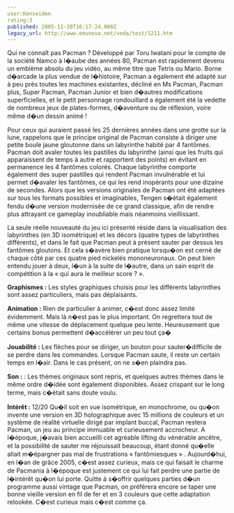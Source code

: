 ```yaml
---
user:Kenseiden
rating:3
published: 2005-11-20T16:17:24.000Z
legacy_url: http://www.emunova.net/veda/test/1211.htm
---
```

Qui ne connaît pas Pacman ? Développé par Toru Iwatani pour le compte de la société Namco à l�aube des années 80, Pacman est rapidement devenu un emblème absolu du jeu vidéo, au même titre que Tetris ou Mario. Borne d�arcade la plus vendue de l�histoire, Pacman a également été adapté sur à peu près toutes les machines existantes, décliné en Ms Pacman, Pacman plus, Super Pacman, Pacman Junior et bien d�autres modifications superficielles, et le petit personnage rondouillard a également été la vedette de nombreux jeux de plates-formes, d�aventure ou de réflexion, voire même d�un dessin animé !   

  

Pour ceux qui auraient passé les 25 dernières années dans une grotte sur la lune, rappelons que le principe original de Pacman consiste à diriger une petite boule jaune gloutonne dans un labyrinthe habité par 4 fantômes. Pacman doit avaler toutes les pastilles du labyrinthe (ainsi que les fruits qui apparaissent de temps à autre et rapportent des points) en évitant en permanence les 4 fantômes colorés. Chaque labyrinthe comporte également des super pastilles qui rendent Pacman invulnérable et lui permet d�avaler les fantômes, ce qui les rend inopérants pour une dizaine de secondes. Alors que les versions originales de Pacman ont été adaptées sur tous les formats possibles et imaginables, Tengen s�était également fendu d�une version modernisée de ce grand classique, afin de rendre plus attrayant ce gameplay inoubliable mais néanmoins vieillissant.   

  

La seule réelle nouveauté du jeu ici présenté réside dans la visualisation des labyrinthes (en 3D isométrique) et les décors (quatre types de labyrinthes différents), et dans le fait que Pacman peut à présent sauter par dessus les fantômes gloutons. Et cela s�avère bien pratique lorsqu�on est cerné de chaque côté par ces quatre pied nickelés mononeuronaux. On peut bien entendu jouer à deux, l�un à la suite de l�autre, dans un sain esprit de compétition à la « qui aura le meilleur score ? ».  

  

**Graphismes :** Les styles graphiques choisis pour les différents labyrinthes sont assez particuliers, mais pas déplaisants.   

  

**Animation :** Rien de particulier à animer, c�est donc assez limité évidemment. Mais là n�est pas le plus important. On regrettera tout de même une vitesse de déplacement quelque peu lente. Heureusement que certains bonus permettent d�accélérer un peu tout ça�  

  

**Jouabilité :** Les flèches pour se diriger, un bouton pour sauter�difficile de se perdre dans les commandes. Lorsque Pacman saute, il reste un certain temps en l�air. Dans le cas présent, on ne s�en plaindra pas.   

  

**Son :** : Les thèmes originaux sont repris, et quelques autres thèmes dans le même ordre d�idée sont également disponibles. Assez crispant sur le long terme, mais c�était sans doute voulu.   

  

**Intérêt :** 12/20 Qu�il soit en vue isométrique, en monochrome, ou qu�on invente une version en 3D holographique avec 15 millions de couleurs et un système de réalité virtuelle dirigé par implant buccal, Pacman restera Pacman, un jeu au principe immuable et curieusement accrocheur. A l�époque, j�avais bien accueilli cet agréable lifting du vénérable ancêtre, et la possibilité de sauter me réjouissait beaucoup, étant donné qu�elle allait m�épargner pas mal de frustrations « fantômiesques » . Aujourd�hui, en l�an de grâce 2005, c�est assez curieux, mais ce qui faisait le charme de Pacmania à l�époque est justement ce qui lui fait perdre une partie de l�intérêt qu�on lui porte. Quitte à s�offrir quelques parties d�un programme aussi vintage que Pacman, on préférera encore se taper une bonne vieille version en fil de fer et en 3 couleurs que cette adaptation relookée. C�est curieux mais c�est comme ça.